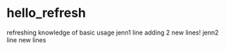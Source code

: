 # hello_refresh
refreshing knowledge of basic usage
jenn1 line
adding 2 new lines!
jenn2 line
new lines
